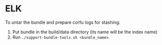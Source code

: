 # ELK

To untar the bundle and prepare corfu logs for stashing:
1. Put bundle in the build/data directory (its name will be the index name) 
2. Run `./support-bundle-tools.sh <bundle_name>`.